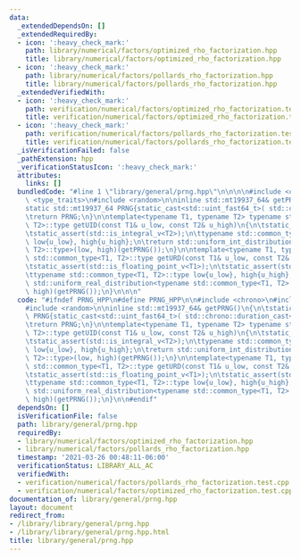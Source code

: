 ```yaml
---
data:
  _extendedDependsOn: []
  _extendedRequiredBy:
  - icon: ':heavy_check_mark:'
    path: library/numerical/factors/optimized_rho_factorization.hpp
    title: library/numerical/factors/optimized_rho_factorization.hpp
  - icon: ':heavy_check_mark:'
    path: library/numerical/factors/pollards_rho_factorization.hpp
    title: library/numerical/factors/pollards_rho_factorization.hpp
  _extendedVerifiedWith:
  - icon: ':heavy_check_mark:'
    path: verification/numerical/factors/optimized_rho_factorization.test.cpp
    title: verification/numerical/factors/optimized_rho_factorization.test.cpp
  - icon: ':heavy_check_mark:'
    path: verification/numerical/factors/pollards_rho_factorization.test.cpp
    title: verification/numerical/factors/pollards_rho_factorization.test.cpp
  _isVerificationFailed: false
  _pathExtension: hpp
  _verificationStatusIcon: ':heavy_check_mark:'
  attributes:
    links: []
  bundledCode: "#line 1 \"library/general/prng.hpp\"\n\n\n\n#include <chrono>\n#include\
    \ <type_traits>\n#include <random>\n\ninline std::mt19937_64& getPRNG()\n{\n\t\
    static std::mt19937_64 PRNG{static_cast<std::uint_fast64_t>( std::chrono::duration_cast<std::chrono::nanoseconds>(std::chrono::steady_clock::now().time_since_epoch()).count())};\n\
    \treturn PRNG;\n}\n\ntemplate<typename T1, typename T2> typename std::common_type<T1,\
    \ T2>::type getUID(const T1& u_low, const T2& u_high)\n{\n\tstatic_assert(std::is_integral_v<T1>);\n\
    \tstatic_assert(std::is_integral_v<T2>);\n\ttypename std::common_type<T1, T2>::type\
    \ low{u_low}, high{u_high};\n\treturn std::uniform_int_distribution<typename std::common_type<T1,\
    \ T2>::type>(low, high)(getPRNG());\n}\n\ntemplate<typename T1, typename T2> typename\
    \ std::common_type<T1, T2>::type getURD(const T1& u_low, const T2& u_high)\n{\n\
    \tstatic_assert(std::is_floating_point_v<T1>);\n\tstatic_assert(std::is_floating_point_v<T2>);\n\
    \ttypename std::common_type<T1, T2>::type low{u_low}, high{u_high};\n\treturn\
    \ std::uniform_real_distribution<typename std::common_type<T1, T2>::type>(low,\
    \ high)(getPRNG());\n}\n\n\n"
  code: "#ifndef PRNG_HPP\n#define PRNG_HPP\n\n#include <chrono>\n#include <type_traits>\n\
    #include <random>\n\ninline std::mt19937_64& getPRNG()\n{\n\tstatic std::mt19937_64\
    \ PRNG{static_cast<std::uint_fast64_t>( std::chrono::duration_cast<std::chrono::nanoseconds>(std::chrono::steady_clock::now().time_since_epoch()).count())};\n\
    \treturn PRNG;\n}\n\ntemplate<typename T1, typename T2> typename std::common_type<T1,\
    \ T2>::type getUID(const T1& u_low, const T2& u_high)\n{\n\tstatic_assert(std::is_integral_v<T1>);\n\
    \tstatic_assert(std::is_integral_v<T2>);\n\ttypename std::common_type<T1, T2>::type\
    \ low{u_low}, high{u_high};\n\treturn std::uniform_int_distribution<typename std::common_type<T1,\
    \ T2>::type>(low, high)(getPRNG());\n}\n\ntemplate<typename T1, typename T2> typename\
    \ std::common_type<T1, T2>::type getURD(const T1& u_low, const T2& u_high)\n{\n\
    \tstatic_assert(std::is_floating_point_v<T1>);\n\tstatic_assert(std::is_floating_point_v<T2>);\n\
    \ttypename std::common_type<T1, T2>::type low{u_low}, high{u_high};\n\treturn\
    \ std::uniform_real_distribution<typename std::common_type<T1, T2>::type>(low,\
    \ high)(getPRNG());\n}\n\n#endif"
  dependsOn: []
  isVerificationFile: false
  path: library/general/prng.hpp
  requiredBy:
  - library/numerical/factors/optimized_rho_factorization.hpp
  - library/numerical/factors/pollards_rho_factorization.hpp
  timestamp: '2021-03-26 00:48:11-06:00'
  verificationStatus: LIBRARY_ALL_AC
  verifiedWith:
  - verification/numerical/factors/pollards_rho_factorization.test.cpp
  - verification/numerical/factors/optimized_rho_factorization.test.cpp
documentation_of: library/general/prng.hpp
layout: document
redirect_from:
- /library/library/general/prng.hpp
- /library/library/general/prng.hpp.html
title: library/general/prng.hpp
---
```

